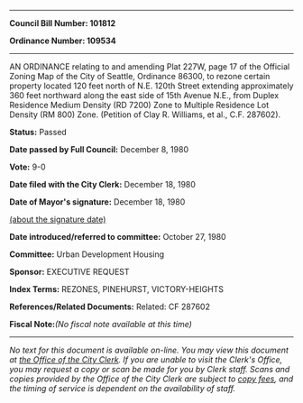 

********

**Council Bill Number: 101812**
   
**Ordinance Number: 109534**
********

 AN ORDINANCE relating to and amending Plat 227W, page 17 of the Official Zoning Map of the City of Seattle, Ordinance 86300, to rezone certain property located 120 feet north of N.E. 120th Street extending approximately 360 feet northward along the east side of 15th Avenue N.E., from Duplex Residence Medium Density (RD 7200) Zone to Multiple Residence Lot Density (RM 800) Zone. (Petition of Clay R. Williams, et al., C.F. 287602).

**Status:** Passed
   
**Date passed by Full Council:** December 8, 1980
   
**Vote:** 9-0
   
**Date filed with the City Clerk:** December 18, 1980
   
**Date of Mayor's signature:** December 18, 1980
   
[(about the signature date)](/~public/approvaldate.htm)
   
   
   
**Date introduced/referred to committee:** October 27, 1980
   
**Committee:** Urban Development Housing
   
**Sponsor:** EXECUTIVE REQUEST
   
   
**Index Terms:** REZONES, PINEHURST, VICTORY-HEIGHTS

**References/Related Documents:** Related: CF 287602

**Fiscal Note:**_(No fiscal note available at this time)_
********

_No text for this document is available on-line. You may view this document at [the Office of the City Clerk](http://www.seattle.gov/leg/clerk/contactUs.htm). If you are unable to visit the Clerk's Office, you may request a copy or scan be made for you by Clerk staff. Scans and copies provided by the Office of the City Clerk are subject to [copy fees](http://clerk.seattle.gov/~public/clerkfees.htm), and the timing of service is dependent on the availability of staff._

